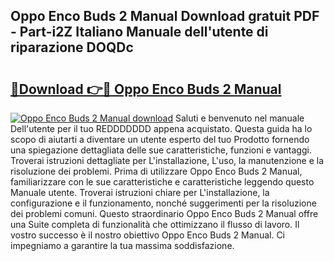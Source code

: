 ## Oppo Enco Buds 2 Manual Download gratuit PDF - Part-i2Z Italiano Manuale dell'utente di riparazione DOQDc

# <h2><a href="http://dff8f3.blite.top/?on=Oppo+Enco+Buds+2+Manual">🔗Download 👉🔴 Oppo Enco Buds 2 Manual</a></h2>

[![Oppo Enco Buds 2 Manual download](https://i.imgur.com/lujVjoI.png)](http://dff8f3.blite.top/?on=Oppo+Enco+Buds+2+Manual)
Saluti e benvenuto nel manuale Dell'utente per il tuo REDDDDDDD appena acquistato. Questa guida ha lo scopo di aiutarti a diventare un utente esperto del tuo Prodotto fornendo una spiegazione dettagliata delle sue caratteristiche, funzioni e vantaggi. Troverai istruzioni dettagliate per L'installazione, L'uso, la manutenzione e la risoluzione dei problemi. Prima di utilizzare Oppo Enco Buds 2 Manual, familiarizzare con le sue caratteristiche e caratteristiche leggendo questo Manuale utente. Troverai istruzioni chiare per L'installazione, la configurazione e il funzionamento, nonché suggerimenti per la risoluzione dei problemi comuni. Questo straordinario Oppo Enco Buds 2 Manual offre una Suite completa di funzionalità che ottimizzano il flusso di lavoro. Il vostro successo è il nostro obiettivo Oppo Enco Buds 2 Manual. Ci impegniamo a garantire la tua massima soddisfazione.
